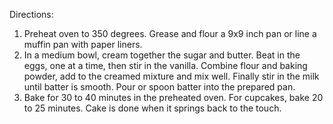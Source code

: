 Directions:
1) Preheat oven to 350 degrees. Grease and flour a 9x9 inch pan or line a muffin pan with paper liners.
2) In a medium bowl, cream together the sugar and butter. Beat in the eggs, one at a time, then stir in the vanilla. Combine flour and baking powder, add to the creamed mixture and mix well. Finally stir in the milk until batter is smooth. Pour or spoon batter into the prepared pan.
3) Bake for 30 to 40 minutes in the preheated oven. For cupcakes, bake 20 to 25 minutes. Cake is done when it springs back to the touch.
